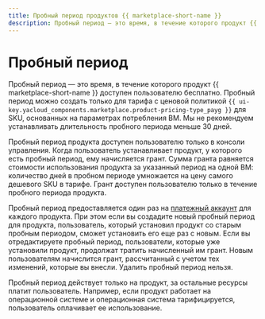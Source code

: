```yaml
---
title: Пробный период продуктов {{ marketplace-short-name }}
description: Пробный период — это время, в течение которого продукт {{ marketplace-short-name }} доступен пользователю бесплатно.
---
```


# Пробный период

Пробный период — это время, в течение которого продукт {{ marketplace-short-name }} доступен пользователю бесплатно. Пробный период можно создать только для тарифа с ценовой политикой `{{ ui-key.yacloud_components.marketplace.product-pricing-type_payg }}` для SKU, основанных на параметрах потребления ВМ. Мы не рекомендуем устанавливать длительность пробного периода меньше 30 дней.

Пробный период продукта доступен пользователю только в консоли управления. Когда пользователь устанавливает продукт, у которого есть пробный период, ему начисляется грант. Сумма гранта равняется стоимости использования продукта за указанный период на одной ВМ: количество дней в пробном периоде умножается на цену самого дешевого SKU в тарифе. Грант доступен пользователю только в течение пробного периода продукта.

Пробный период предоставляется один раз на [платежный аккаунт](../../billing/concepts/billing-account.md) для каждого продукта. При этом если вы создадите новый пробный период для продукта, пользователь, который установил продукт со старым пробным периодом, сможет установить его еще раз с новым. Если вы отредактируете пробный период, пользователи, которые уже установили продукт, продолжат тратить начисленный им грант. Новым пользователям начислится грант, рассчитанный с учетом тех изменений, которые вы внесли. Удалить пробный период нельзя.

Пробный период действует только на продукт, за остальные ресурсы платит пользователь. Например, если продукт работает на операционной системе и операционная система тарифицируется, пользователь оплачивает ее использование.
